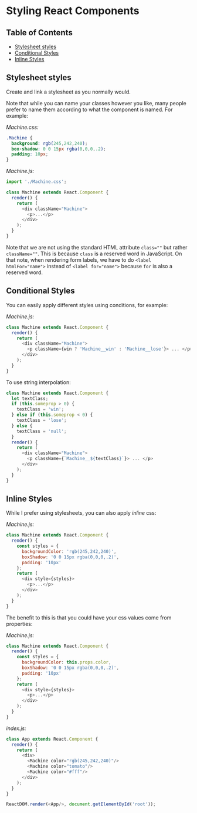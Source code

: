 # Styling React Components

## Table of Contents

<!-- toc -->

- [Stylesheet styles](#stylesheet-styles)
- [Conditional Styles](#conditional-styles)
- [Inline Styles](#inline-styles)

<!-- tocstop -->

## Stylesheet styles

Create and link a stylesheet as you normally would.

Note that while you can name your classes however you like, many people prefer to name them according to what the component is named. For example:

*Machine.css:*
```css
.Machine {
  background: rgb(245,242,240);
  box-shadow: 0 0 15px rgba(0,0,0,.2);
  padding: 10px;
}
```

*Machine.js:*
```javascript
import './Machine.css';

class Machine extends React.Component {
  render() {
    return (
      <div className="Machine">
        <p>...</p>
      </div>
    );
  }
}
```

Note that we are not using the standard HTML attribute `class=""` but rather `className=""`. This is because `class` is a reserved word in JavaScript. On that note, when rendering form labels, we have to do `<label htmlFor="name">` instead of `<label for="name">` because `for` is also a reserved word.

## Conditional Styles

You can easily apply different styles using conditions, for example:

*Machine.js:*
```javascript
class Machine extends React.Component {
  render() {
    return (
      <div className="Machine">
        <p className={win ? 'Machine__win' : 'Machine__lose'}> ... </p>
      </div>
    );
  }
}
```

To use string interpolation:

```javascript
class Machine extends React.Component {
  let textClass;
  if (this.someprop > 0) {
    textClass = 'win';
  } else if (this.someprop < 0) {
    textClass = 'lose';
  } else {
    textClass = 'null';
  }
  render() {
    return (
      <div className="Machine">
        <p className={`Machine__${textClass}`}> ... </p>
      </div>
    );
  }
}
```

## Inline Styles

While I prefer using stylesheets, you can also apply *inline* css:

*Machine.js:*
```javascript
class Machine extends React.Component {
  render() {
    const styles = {
      backgroundColor: 'rgb(245,242,240)',
      boxShadow: '0 0 15px rgba(0,0,0,.2)',
      padding: '10px'
    };
    return (
      <div style={styles}>
        <p>...</p>
      </div>
    );
  }
}
```

The benefit to this is that you could have your css values come from properties:

*Machine.js:*
```javascript
class Machine extends React.Component {
  render() {
    const styles = {
      backgroundColor: this.props.color,
      boxShadow: '0 0 15px rgba(0,0,0,.2)',
      padding: '10px'
    };
    return (
      <div style={styles}>
        <p>...</p>
      </div>
    );
  }
}
```

*index.js:*
```javascript
class App extends React.Component {
  render() {
    return (
      <div>
        <Machine color="rgb(245,242,240)"/>
        <Machine color="tomato"/>
        <Machine color="#fff"/>
      </div>
    );
  }
}

ReactDOM.render(<App/>, document.getElementById('root'));
```
